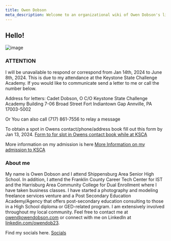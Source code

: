 ```yaml
---
title: Owen Dobson
meta_description: Welcome to an organizational wiki of Owen Dobson's life. 
---
```


## Hello!

![image](/owen.png)


### ATTENTION 

I will be unavailable to respond or correspond from Jan 14th, 2024 to June 8th, 2024. This is due to my attendance at the Keystone State Challenge Academy. If you would like to communicate send a letter to me or call the number below. 

Address for letters:
Cadet Dobson, O
C/O Keystone State Challenge Academy
Building 7-06 Broad Street
Fort Indiantown Gap
Annville, PA 17003-5002

Or You can also call (717) 861-7556 to relay a message


To obtain a spot in Owens contact/phone/address book fill out this form by Jan 13, 2024. [Form to for slot in Owens contact book while at KSCA](https://forms.gle/HXWPrpXJs32NBvbE8)


More information on my admission is here [More Information on my admission to KSCA](https://owendobson.com/blog/ksca)
### About me

My name is Owen Dobson and I attend Shippensburg Area Senior High School. In addition, I attend the Franklin County Career Tech Center for IST and the Harrisburg Area Community College for Dual Enrollment where I have taken business classes. I have started a photography and modeling freelance services venture and a Post Secondary Education Academy/Agency that offers post-secondary education consulting to those in a High School diploma or GED-related program. I am extensively involved throughout my local community. Feel free to contact me at [owen@owendobson.com](mailto:owen@owendobson.com) or connect with me on LinkedIn at [linkedin.com/owendob23](linkedin.com/in/owendob23).


Find my socials here. [Socials](/links)
